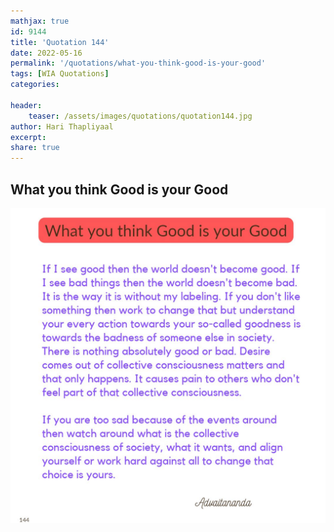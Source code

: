 ```yaml
---
mathjax: true
id: 9144
title: 'Quotation 144'
date: 2022-05-16
permalink: '/quotations/what-you-think-good-is-your-good'
tags: [WIA Quotations] 
categories: 

header:
    teaser: /assets/images/quotations/quotation144.jpg
author: Hari Thapliyaal 
excerpt:
share: true 
---
```


## What you think Good is your Good

![What you think Good is your Good](/assets/images/quotations/quotation144.jpg)
